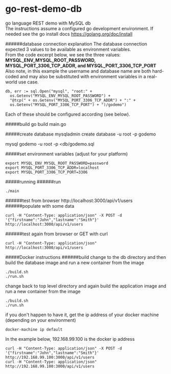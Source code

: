 # go-rest-demo-db
go language REST demo with MySQL db  
The instructions assume a configured go development environment.  If needed see the go install docs https://golang.org/doc/install

######database connection explanation
The database connection expected 3 values to be available as environment variables.  
From the code excerpt below, we see the three values: **MYSQL_ENV_MYSQL_ROOT_PASSWORD,
  MYSQL_PORT_3306_TCP_ADDR, and MYSQL_PORT_3306_TCP_PORT**  
Also note, in this example the username and database name are both hard-coded and
may also be substituted with environment variables in a real-world use case.
```
db, err := sql.Open("mysql", "root:" +
  os.Getenv("MYSQL_ENV_MYSQL_ROOT_PASSWORD") +
  "@tcp(" + os.Getenv("MYSQL_PORT_3306_TCP_ADDR") + ":" +
  os.Getenv("MYSQL_PORT_3306_TCP_PORT") + ")/godemo")
```
Each of these should be configured according (see below).


#####build
go build main.go

#####create database
mysqladmin create database -u root -p godemo

mysql godemo -u root -p <db/godemo.sql

#####set environment variables (adjust for your platform)
```
export MYSQL_ENV_MYSQL_ROOT_PASSWORD=password  
export MYSQL_PORT_3306_TCP_ADDR=localhost  
export MYSQL_PORT_3306_TCP_PORT=3306
```
#####running
######run
```
./main
```
######test from browser
http://localhost:3000/api/v1/users
######populate with some data
```
curl -H "Content-Type: application/json" -X POST -d '{"firstname":"John","lastname":"Smith"}' http://localhost:3000/api/v1/users  
```
######test again from browser or GET with curl
```
curl -H "Content-Type: application/json" http://localhost:3000/api/v1/users
```
#####Docker instructions
######build
change to the db directory and then build the database image and run a new container from the image   
```
./build.sh  
./run.sh  
```
change back to top level directory and again build the application image and run a new container from the image  
```
./build.sh  
./run.sh  
```
if you don't happen to have it, get the ip address of your docker machine (depending on your environment)  
```
docker-machine ip default  
```
In the example below, 192.168.99.100 is the docker ip address  
```
curl -H "Content-Type: application/json" -X POST -d '{"firstname":"John","lastname":"Smith"}' http://192.168.99.100:3000/api/v1/users  
curl -H "Content-Type: application/json" http://192.168.99.100:3000/api/v1/users  
```
